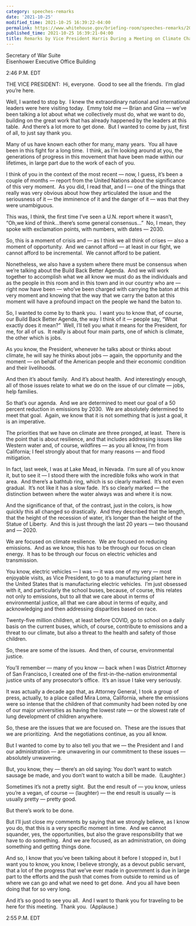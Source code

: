 ```yaml
---
category: speeches-remarks
date: '2021-10-25'
modified_time: 2021-10-25 16:39:22-04:00
permalink: https://www.whitehouse.gov/briefing-room/speeches-remarks/2021/10/25/remarks-by-vice-president-harris-during-a-meeting-on-climate-change/
published_time: 2021-10-25 16:39:21-04:00
title: Remarks by Vice President Harris During a Meeting on Climate Change
---
```

 
Secretary of War Suite  
Eisenhower Executive Office Building 

2:46 P.M. EDT  
  
THE VICE PRESIDENT:  Hi, everyone.  Good to see all the friends.  I’m
glad you’re here.  
  
Well, I wanted to stop by.  I knew the extraordinary national and
international leaders were here visiting today.  Emmy told me — Brian
and Gina — we’ve been talking a lot about what we collectively must do,
what we want to do, building on the great work that has already happened
by the leaders at this table.  And there’s a lot more to get done.  But
I wanted to come by just, first of all, to just say thank you.   
  
Many of us have known each other for many, many years.  You all have
been in this fight for a long time.  I think, as I’m looking around at
you, the generations of progress in this movement that have been made
within our lifetimes, in large part due to the work of each of you.   
  
I think of you in the context of the most recent — now, I guess, it’s
been a couple of months — report from the United Nations about the
significance of this very moment.  As you did, I read that, and I — one
of the things that really was very obvious about how they articulated
the issue and the seriousness of it — the imminence of it and the danger
of it — was that they were unambiguous.    
  
This was, I think, the first time I’ve seen a U.N. report where it
wasn’t, “Oh,we kind of think…there’s some general consensus…”  No, I
mean, they spoke with exclamation points, with numbers, with dates —
2030.   
  
So, this is a moment of crisis and — as I think we all think of crises —
also a moment of opportunity.  And we cannot afford — at least in our
fight, we cannot afford to be incremental.  We cannot afford to be
patient.   
  
Nonetheless, we also have a system where there must be consensus when
we’re talking about the Build Back Better Agenda.  And we will work
together to accomplish what we all know we must do as the individuals
and as the people in this room and in this town and in our country who
are — right now have been — who’ve been charged with carrying the baton
at this very moment and knowing that the way that we carry the baton at
this moment will have a profound impact on the people we hand the baton
to.   
  
So, I wanted to come by to thank you.  I want you to know that, of
course, our Build Back Better Agenda, the way I think of it — people
say, “What exactly does it mean?”  Well, I’ll tell you what it means for
the President, for me, for all of us.  It really is about four main
parts, one of which is climate, the other which is jobs.    
  
As you know, the President, whenever he talks about or thinks about
climate, he will say he thinks about jobs — again, the opportunity and
the moment — on behalf of the American people and their economic
condition and their livelihoods.    
  
And then it’s about family.  And it’s about health.  And interestingly
enough, all of those issues relate to what we do on the issue of our
climate — jobs, help families.    
  
So that’s our agenda.  And we are determined to meet our goal of a 50
percent reduction in emissions by 2030.  We are absolutely determined to
meet that goal.  Again, we know that it is not something that is just a
goal, it is an imperative.    
  
The priorities that we have on climate are three pronged, at least.
 There is the point that is about resilience, and that includes
addressing issues like Western water and, of course, wildfires — as you
all know, I’m from California; I feel strongly about that for many
reasons — and flood mitigation.    
  
In fact, last week, I was at Lake Mead, in Nevada.  I’m sure all of you
know it, but to see it — I stood there with the incredible folks who
work in that area.  And there’s a bathtub ring, which is so clearly
marked.  It’s not even gradual.  It’s not like it has a slow fade.  It’s
so clearly marked — the distinction between where the water always was
and where it is now.    
  
And the significance of that, of the contrast, just in the colors, is
how quickly this all changed so drastically.  And they described that
the length, that the height of the recession of water, it’s longer than
the height of the Statue of Liberty.  And this is just through the last
20 years — two thousand and — 2020.    
  
We are focused on climate resilience.  We are focused on reducing
emissions.  And as we know, this has to be through our focus on clean
energy.  It has to be through our focus on electric vehicles and
transmission.    
  
You know, electric vehicles — I was — it was one of my very — most
enjoyable visits, as Vice President, to go to a manufacturing plant here
in the United States that is manufacturing electric vehicles.  I’m just
obsessed with it, and particularly the school buses, because, of course,
this relates not only to emissions, but to all that we care about in
terms of environmental justice, all that we care about in terms of
equity, and acknowledging and then addressing disparities based on
race.  
  
Twenty-five million children, at least before COVID, go to school on a
daily basis on the current buses, which, of course, contribute to
emissions and a threat to our climate, but also a threat to the health
and safety of those children.  
  
So, these are some of the issues.  And then, of course, environmental
justice.  
  
You’ll remember — many of you know — back when I was District Attorney
of San Francisco, I created one of the first-in-the-nation environmental
justice units of any prosecutor’s office.  It’s an issue I take very
seriously.    
  
It was actually a decade ago that, as Attorney General, I took a group
of press, actually, to a place called Mira Loma, California, where the
emissions were so intense that the children of that community had been
noted by one of our major universities as having the lowest rate — or
the slowest rate of lung development of children anywhere.  
  
So, these are the issues that we are focused on.  These are the issues
that we are prioritizing.  And the negotiations continue, as you all
know.  
  
But I wanted to come by to also tell you that we — the President and I
and our administration — are unwavering in our commitment to these
issues — absolutely unwavering.  
  
But, you know, they — there’s an old saying: You don’t want to watch
sausage be made, and you don’t want to watch a bill be made.
 (Laughter.)  
  
Sometimes it’s not a pretty sight.  But the end result of — you know,
unless you’re a vegan, of course — (laughter) — the end result is
usually — is usually pretty — pretty good.    
  
But there’s work to be done.    
  
But I’ll just close my comments by saying that we strongly believe, as I
know you do, that this is a very specific moment in time.  And we cannot
squander, yes, the opportunities, but also the grave responsibility that
we have to do something.  And we are focused, as an administration, on
doing something and getting things done.    
  
And so, I know that you’ve been talking about it before I stopped in,
but I want you to know, you know, I believe strongly, as a devout public
servant, that a lot of the progress that we’ve ever made in government
is due in large part to the efforts and the push that comes from outside
to remind us of where we can go and what we need to get done.  And you
all have been doing that for so very long.    
  
And it’s so good to see you all.  And I want to thank you for traveling
to be here for this meeting.  Thank you.  (Applause.)   
  
2:55 P.M. EDT  
